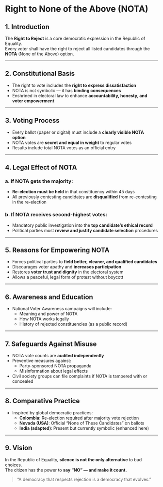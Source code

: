 # Right to None of the Above (NOTA)

## 1. Introduction

The **Right to Reject** is a core democratic expression in the Republic of Equality.  
Every voter shall have the right to reject all listed candidates through the **NOTA** (None of the Above) option.

---

## 2. Constitutional Basis

- The right to vote includes the **right to express dissatisfaction**
- NOTA is not symbolic — it has **binding consequences**
- Enshrined in electoral law to enhance **accountability, honesty, and voter empowerment**

---

## 3. Voting Process

- Every ballot (paper or digital) must include a **clearly visible NOTA option**
- NOTA votes are **secret and equal in weight** to regular votes
- Results include total NOTA votes as an official entry

---

## 4. Legal Effect of NOTA

### a. If NOTA gets the majority:
- **Re-election must be held** in that constituency within 45 days
- All previously contesting candidates are **disqualified** from re-contesting in the re-election

### b. If NOTA receives second-highest votes:
- Mandatory public investigation into the **top candidate’s ethical record**
- Political parties must **review and justify candidate selection** procedures

---

## 5. Reasons for Empowering NOTA

- Forces political parties to **field better, cleaner, and qualified candidates**
- Discourages voter apathy and **increases participation**
- Restores **voter trust and dignity** in the electoral system
- Allows a peaceful, legal form of protest without boycott

---

## 6. Awareness and Education

- National Voter Awareness campaigns will include:
  - Meaning and power of NOTA
  - How NOTA works legally
  - History of rejected constituencies (as a public record)

---

## 7. Safeguards Against Misuse

- NOTA vote counts are **audited independently**
- Preventive measures against:
  - Party-sponsored NOTA propaganda
  - Misinformation about legal effects
- Civil society groups can file complaints if NOTA is tampered with or concealed

---

## 8. Comparative Practice

- Inspired by global democratic practices:
  - **Colombia**: Re-election required after majority vote rejection
  - **Nevada (USA)**: Official “None of These Candidates” on ballots
  - **India (adapted)**: Present but currently symbolic (enhanced here)

---

## 9. Vision

In the Republic of Equality, **silence is not the only alternative** to bad choices.  
The citizen has the power to **say “NO” — and make it count.**

> “A democracy that respects rejection is a democracy that evolves.”